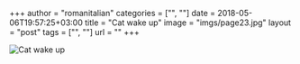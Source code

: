 +++
author = "romanitalian"
categories = ["", ""]
date = 2018-05-06T19:57:25+03:00
title = "Cat wake up"
image = "imgs/page23.jpg"
layout = "post"
tags = ["", ""]
url = ""
+++

![Cat wake up](/imgs/page23.jpg "Cat wake up")

